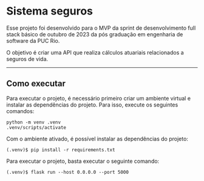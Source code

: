 # Sistema seguros

Esse projeto foi desenvolvido para o MVP da sprint de desenvolvimento full stack básico de outubro de 2023 da pós graduação em engenharia de software da PUC Rio.

O objetivo é criar uma API que realiza cálculos atuariais relacionados a seguros de vida.

---

## Como executar

Para executar o projeto, é necessário primeiro criar um ambiente virtual e instalar as dependências do projeto. Para isso, execute os seguintes comandos:

```
python -m venv .venv
.venv/scripts/activate
```

Com o ambiente ativado, é possível instalar as dependências do projeto:

```
(.venv)$ pip install -r requirements.txt
```

Para executar o projeto, basta executar o seguinte comando:

```
(.venv)$ flask run --host 0.0.0.0 --port 5000
```
